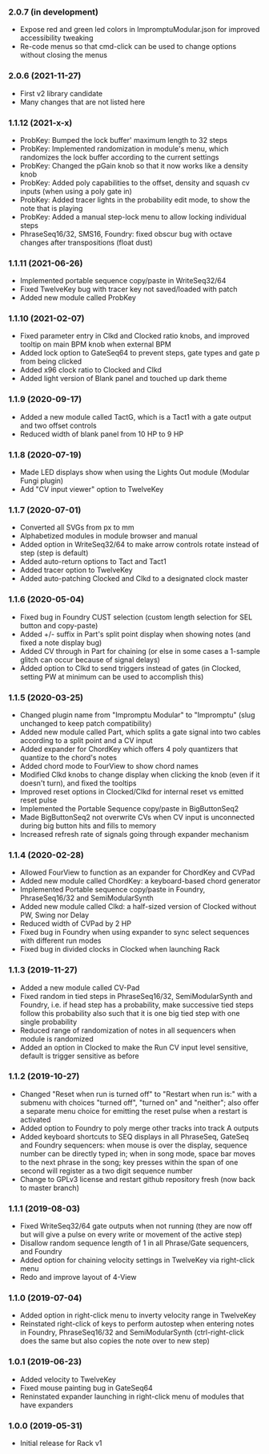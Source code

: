 ### 2.0.7 (in development)

- Expose red and green led colors in ImpromptuModular.json for improved accessibility tweaking
- Re-code menus so that cmd-click can be used to change options without closing the menus


### 2.0.6 (2021-11-27)

- First v2 library candidate
- Many changes that are not listed here


### 1.1.12 (2021-x-x)

- ProbKey: Bumped the lock buffer' maximum length to 32 steps
- ProbKey: Implemented randomization in module's menu, which randomizes the lock buffer according to the current settings
- ProbKey: Changed the pGain knob so that it now works like a density knob
- ProbKey: Added poly capabilities to the offset, density and squash cv inputs (when using a poly gate in)
- ProbKey: Added tracer lights in the probability edit mode, to show the note that is playing
- ProbKey: Added a manual step-lock menu to allow locking individual steps
- PhraseSeq16/32, SMS16, Foundry: fixed obscur bug with octave changes after transpositions (float dust)


### 1.1.11 (2021-06-26)

- Implemented portable sequence copy/paste in WriteSeq32/64
- Fixed TwelveKey bug with tracer key not saved/loaded with patch
- Added new module called ProbKey


### 1.1.10 (2021-02-07)

- Fixed parameter entry in Clkd and Clocked ratio knobs, and improved tooltip on main BPM knob when external BPM
- Added lock option to GateSeq64 to prevent steps, gate types and gate p from being clicked
- Added x96 clock ratio to Clocked and Clkd
- Added light version of Blank panel and touched up dark theme


### 1.1.9 (2020-09-17)

- Added a new module called TactG, which is a Tact1 with a gate output and two offset controls
- Reduced width of blank panel from 10 HP to 9 HP


### 1.1.8 (2020-07-19)

- Made LED displays show when using the Lights Out module (Modular Fungi plugin)
- Add "CV input viewer" option to TwelveKey


### 1.1.7 (2020-07-01)

- Converted all SVGs from px to mm
- Alphabetized modules in module browser and manual
- Added option in WriteSeq32/64 to make arrow controls rotate instead of step (step is default)
- Added auto-return options to Tact and Tact1
- Added tracer option to TwelveKey
- Added auto-patching Clocked and Clkd to a designated clock master


### 1.1.6 (2020-05-04)

- Fixed bug in Foundry CUST selection (custom length selection for SEL button and copy-paste)
- Added +/- suffix in Part's split point display when showing notes (and fixed a note display bug)
- Added CV through in Part for chaining (or else in some cases a 1-sample glitch can occur because of signal delays)
- Added option to Clkd to send triggers instead of gates (in Clocked, setting PW at minimum can be used to accomplish this)


### 1.1.5 (2020-03-25)

- Changed plugin name from "Impromptu Modular" to "Impromptu" (slug unchanged to keep patch compatibility)
- Added new module called Part, which splits a gate signal into two cables according to a split point and a CV input
- Added expander for ChordKey which offers 4 poly quantizers that quantize to the chord's notes
- Added chord mode to FourView to show chord names
- Modified Clkd knobs to change display when clicking the knob (even if it doesn't turn), and fixed the tooltips
- Improved reset options in Clocked/Clkd for internal reset vs emitted reset pulse
- Implemented the Portable Sequence copy/paste in BigButtonSeq2
- Made BigButtonSeq2 not overwrite CVs when CV input is unconnected during big button hits and fills to memory
- Increased refresh rate of signals going through expander mechanism


### 1.1.4 (2020-02-28)

- Allowed FourView to function as an expander for ChordKey and CVPad
- Added new module called ChordKey: a keyboard-based chord generator 
- Implemented Portable sequence copy/paste in Foundry, PhraseSeq16/32 and SemiModularSynth
- Added new module called Clkd: a half-sized version of Clocked without PW, Swing nor Delay
- Reduced width of CVPad by 2 HP
- Fixed bug in Foundry when using expander to sync select sequences with different run modes
- Fixed bug in divided clocks in Clocked when launching Rack


### 1.1.3 (2019-11-27)

- Added a new module called CV-Pad
- Fixed random in tied steps in PhraseSeq16/32, SemiModularSynth and Foundry, i.e. if head step has a probability, make successive tied steps follow this probability also such that it is one big tied step with one single probability
- Reduced range of randomization of notes in all sequencers when module is randomized
- Added an option in Clocked to make the Run CV input level sensitive, default is trigger sensitive as before


### 1.1.2 (2019-10-27)

- Changed "Reset when run is turned off" to "Restart when run is:" with a submenu with choices "turned off", "turned on" and "neither"; also offer a separate menu choice for emitting the reset pulse when a restart is activated
- Added option to Foundry to poly merge other tracks into track A outputs
- Added keyboard shortcuts to SEQ displays in all PhraseSeq, GateSeq and Foundry sequencers: when mouse is over the display, sequence number can be directly typed in; when in song mode, space bar moves to the next phrase in the song; key presses within the span of one second will register as a two digit sequence number
- Change to GPLv3 license and restart github repository fresh (now back to master branch)


### 1.1.1 (2019-08-03)

- Fixed WriteSeq32/64 gate outputs when not running (they are now off but will give a pulse on every write or movement of the active step)
- Disallow random sequence length of 1 in all Phrase/Gate sequencers, and Foundry
- Added option for chaining velocity settings in TwelveKey via right-click menu
- Redo and improve layout of 4-View


### 1.1.0 (2019-07-04)

- Added option in right-click menu to inverty velocity range in TwelveKey
- Reinstated right-click of keys to perform autostep when entering notes in Foundry, PhraseSeq16/32 and SemiModularSynth (ctrl-right-click does the same but also copies the note over to new step)


### 1.0.1 (2019-06-23)

- Added velocity to TwelveKey
- Fixed mouse painting bug in GateSeq64
- Reninstated expander launching in right-click menu of modules that have expanders


### 1.0.0 (2019-05-31)

- Initial release for Rack v1
